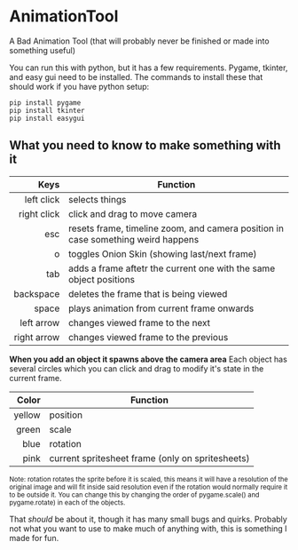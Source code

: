 # AnimationTool
A Bad Animation Tool (that will probably never be finished or made into something useful)

You can run this with python, but it has a few requirements. Pygame, tkinter, and easy gui need to be installed. The commands to install these that should work if you have python setup:
```
pip install pygame
pip install tkinter
pip install easygui
```

## What you need to know to make something with it

| Keys | Function |
|-----:|---------------|
|left click|selects things|
|right click|click and drag to move camera|
|esc|resets frame, timeline zoom, and camera position in case something weird happens|
|     o|toggles Onion Skin (showing last/next frame)               |
|     tab|adds a frame aftetr the current one with the same object positions          |
|    backspace |deletes the frame that is being viewed               |
|space|plays animation from current frame onwards|
|left arrow|changes viewed frame to the next|
|right arrow|changes viewed frame to the previous|

**When you add an object it spawns above the camera area**
Each object has several circles which you can click and drag to modify it's state in the current frame.

| Color | Function |
|-----:|---------------|
|yellow|position|
|green|scale|
|blue|rotation|
|pink|current spritesheet frame (only on spritesheets)|

<sub>Note: rotation rotates the sprite before it is scaled, this means it will have a resolution of the original image and will fit inside said resolution even if the rotation would normally require it to be outside it. You can change this by changing the order of pygame.scale() and pygame.rotate) in each of the objects.</sub>

That *should* be about it, though it has many small bugs and quirks. Probably not what you want to use to make much of anything with, this is something I made for fun.
